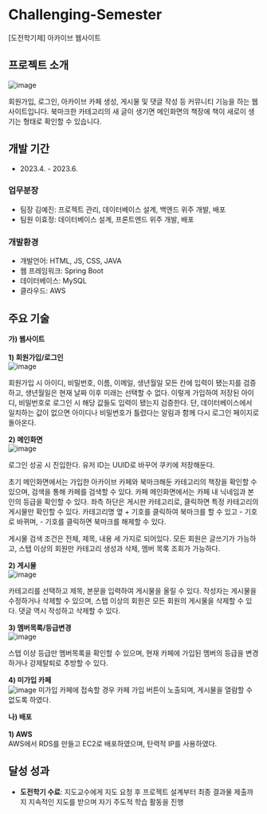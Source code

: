 # Challenging-Semester
[도전학기제] 아카이브 웹사이트

## 프로젝트 소개
![image](https://github.com/challenging-semester/project/assets/110469361/46ed6e49-3265-4c36-a06b-d8d0056eb57e)

회원가입, 로그인, 아카이브 카페 생성, 게시물 및 댓글 작성 등 커뮤니티 기능을 하는 웹사이트입니다. 북마크한 카테고리의 새 글이 생기면 메인화면의 책장에 책이 새로이 생기는 형태로 확인할 수 있습니다.

## 개발 기간
- 2023.4. - 2023.6.

### 업무분장
- 팀장 김예진: 프로젝트 관리, 데이터베이스 설계, 백엔드 위주 개발, 배포
- 팀원 이효정: 데이터베이스 설계, 프론트엔드 위주 개발, 배포

### 개발환경
- 개발언어: HTML, JS, CSS, JAVA
- 웹 프레임워크: Spring Boot
- 데이터베이스: MySQL
- 클라우드: AWS

## 주요 기술
 **가) 웹사이트**<br><br>
 **1) 회원가입/로그인**<br>
 ![image](https://github.com/challenging-semester/project/assets/110469361/89259db0-40e9-43fb-be8f-ba101d892494)

회원가입 시 아이디, 비밀번호, 이름, 이메일, 생년월일 모든 칸에 입력이 됐는지를 검증하고, 생년월일은 현재 날짜 이후 미래는 선택할 수 없다. 이렇게 가입하여 저장된 아이디, 비밀번호로 로그인 시 해당 값들도 입력이 됐는지 검증한다. 단, 데이터베이스에서 일치하는 값이 없으면 아이디나 비밀번호가 틀렸다는 알림과 함께 다시 로그인 페이지로 돌아온다.

**2) 메인화면**<br>
 ![image](https://github.com/challenging-semester/project/assets/110469361/758ba5c8-0fab-4f43-9e31-2da72cd315aa)

로그인 성공 시 진입한다. 유저 ID는 UUID로 바꾸어 쿠키에 저장해둔다.

초기 메인화면에서는 가입한 아카이브 카페와 북마크해둔 카테고리의 책장을 확인할 수 있으며, 검색을 통해 카페를 검색할 수 있다. 카페 메인화면에서는 카페 내 닉네임과 본인의 등급을 확인할 수 있다. 좌측 하단은 게시판 카테고리로, 클릭하면 특정 카테고리의 게시물만 확인할 수 있다. 카테고리명 옆 + 기호를 클릭하여 북마크를 할 수 있고 - 기호로 바뀌며, - 기호를 클릭하면 북마크를 해제할 수 있다.

게시물 검색 조건은 전체, 제목, 내용 세 가지로 되어있다.
모든 회원은 글쓰기가 가능하고, 스탭 이상의 회원만 카테고리 생성과 삭제, 멤버 목록 조회가 가능하다.

 **2) 게시물**<br>
![image](https://github.com/challenging-semester/project/assets/110469361/95c21eb0-72a1-47cf-84b9-8c591489b7ab)

카테고리를 선택하고 제목, 본문을 입력하여 게시물을 올릴 수 있다. 작성자는 게시물을 수정하거나 삭제할 수 있으며, 스탭 이상의 회원은 모든 회원의 게시물을 삭제할 수 있다. 댓글 역시 작성하고 삭제할 수 있다.

**3) 멤버목록/등급변경**<br>
![image](https://github.com/challenging-semester/project/assets/110469361/1ed218c6-a034-4bc0-af6a-485833b29029)

스탭 이상 등급만 멤버목록을 확인할 수 있으며, 현재 카페에 가입된 멤버의 등급을 변경하거나 강제탈퇴로 추방할 수 있다.

 **4) 미가입 카페**<br>
![image](https://github.com/challenging-semester/project/assets/110469361/f1fdf762-1752-4ea4-8757-802e6dc3d36e)
미가입 카페에 접속할 경우 카페 가입 버튼이 노출되며, 게시물을 열람할 수 없도록 하였다.<br>

 **나) 배포**<br><br>
 **1) AWS**<br>
AWS에서 RDS를 만들고 EC2로 배포하였으며, 탄력적 IP를 사용하였다. 

## 달성 성과<br>
-  **도전학기 수료**: 지도교수에게 지도 요청 후 프로젝트 설계부터 최종 결과물 제출까지 지속적인 지도를 받으며 자기 주도적 학습 활동을 진행
